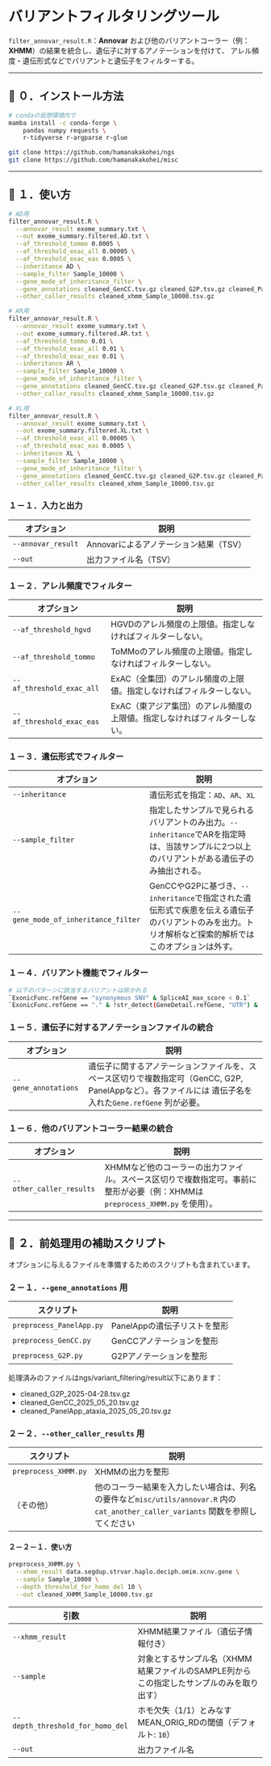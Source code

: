 # バリアントフィルタリングツール

`filter_annovar_result.R`：**Annovar** および他のバリアントコーラー（例：**XHMM**）の結果を統合し、遺伝子に対するアノテーションを付けて、
アレル頻度・遺伝形式などでバリアントと遺伝子をフィルターする。



---



## 🔧 ０．インストール方法

```bash
# condaの仮想環境内で
mamba install -c conda-forge \
    pandas numpy requests \
    r-tidyverse r-argparse r-glue

git clone https://github.com/hamanakakohei/ngs
git clone https://github.com/hamanakakohei/misc
```



---



## 🔧 １．使い方

```bash
# AD用
filter_annovar_result.R \
  --annovar_result exome_summary.txt \
  --out exome_summary.filtered.AD.txt \
  --af_threshold_tommo 0.0005 \
  --af_threshold_exac_all 0.00005 \
  --af_threshold_exac_eas 0.0005 \
  --inheritance AD \
  --sample_filter Sample_10000 \
  --gene_mode_of_inheritance_filter \
  --gene_annotations cleaned_GenCC.tsv.gz cleaned_G2P.tsv.gz cleaned_PanelApp.tsv.gz \
  --other_caller_results cleaned_xhmm_Sample_10000.tsv.gz

# AR用
filter_annovar_result.R \
  --annovar_result exome_summary.txt \
  --out exome_summary.filtered.AR.txt \
  --af_threshold_tommo 0.01 \
  --af_threshold_exac_all 0.01 \
  --af_threshold_exac_eas 0.01 \
  --inheritance AR \
  --sample_filter Sample_10000 \
  --gene_mode_of_inheritance_filter \
  --gene_annotations cleaned_GenCC.tsv.gz cleaned_G2P.tsv.gz cleaned_PanelApp.tsv.gz \
  --other_caller_results cleaned_xhmm_Sample_10000.tsv.gz

# XL用
filter_annovar_result.R \
  --annovar_result exome_summary.txt \
  --out exome_summary.filtered.XL.txt \
  --af_threshold_exac_all 0.00005 \
  --af_threshold_exac_eas 0.0005 \
  --inheritance XL \
  --sample_filter Sample_10000 \
  --gene_mode_of_inheritance_filter \
  --gene_annotations cleaned_GenCC.tsv.gz cleaned_G2P.tsv.gz cleaned_PanelApp.tsv.gz \
  --other_caller_results cleaned_xhmm_Sample_10000.tsv.gz
```

### １－１．入力と出力

| オプション | 説明 |
|------------|------|
| `--annovar_result` | Annovarによるアノテーション結果（TSV） |
| `--out` | 出力ファイル名（TSV） |

### １－２．アレル頻度でフィルター

| オプション | 説明 |
|------------|------|
| `--af_threshold_hgvd` | HGVDのアレル頻度の上限値。指定しなければフィルターしない。 |
| `--af_threshold_tommo` | ToMMoのアレル頻度の上限値。指定しなければフィルターしない。 |
| `--af_threshold_exac_all` | ExAC（全集団）のアレル頻度の上限値。指定しなければフィルターしない。 |
| `--af_threshold_exac_eas` | ExAC（東アジア集団）のアレル頻度の上限値。指定しなければフィルターしない。 |

### １－３．遺伝形式でフィルター

| オプション | 説明 |
|------------|------|
| `--inheritance` | 遺伝形式を指定：`AD`、`AR`、`XL` |
| `--sample_filter` | 指定したサンプルで見られるバリアントのみ出力。`--inheritance`でARを指定時は、当該サンプルに2つ以上のバリアントがある遺伝子のみ抽出される。|
| `--gene_mode_of_inheritance_filter` | GenCCやG2Pに基づき、`--inheritance`で指定された遺伝形式で疾患を伝える遺伝子のバリアントのみを出力。トリオ解析など探索的解析ではこのオプションは外す。 |

### １－４．バリアント機能でフィルター

```bash
# 以下のパターンに該当するバリアントは除かれる
`ExonicFunc.refGene == "synonymous SNV" & SpliceAI_max_score < 0.1`
`ExonicFunc.refGene == "." & !str_detect(GeneDetail.refGene, "UTR") &　SpliceAI_max_score < 0.1`
```

### １－５．遺伝子に対するアノテーションファイルの統合

| オプション | 説明 |
|------------|------|
| `--gene_annotations` | 遺伝子に関するアノテーションファイルを、スペース区切りで複数指定可（GenCC, G2P, PanelAppなど）。各ファイルには 遺伝子名を入れた`Gene.refGene` 列が必要。 |

### １－６．他のバリアントコーラー結果の統合

| オプション | 説明 |
|------------|------|
| `--other_caller_results` | XHMMなど他のコーラーの出力ファイル。スペース区切りで複数指定可。事前に整形が必要（例：XHMMは `preprocess_XHMM.py` を使用）。 |



---



## 🔨 ２．前処理用の補助スクリプト

オプションに与えるファイルを準備するためのスクリプトも含まれています。

### ２－１．`--gene_annotations` 用

| スクリプト | 説明 |
|------------|------|
| `preprocess_PanelApp.py` | PanelAppの遺伝子リストを整形 |
| `preprocess_GenCC.py` | GenCCアノテーションを整形 |
| `preprocess_G2P.py` | G2Pアノテーションを整形 |

処理済みのファイルはngs/variant_filtering/result以下にあります：
- cleaned_G2P_2025-04-28.tsv.gz
- cleaned_GenCC_2025_05_20.tsv.gz
- cleaned_PanelApp_ataxia_2025_05_20.tsv.gz

### ２－２．`--other_caller_results` 用

| スクリプト | 説明 |
|------------|------|
| `preprocess_XHMM.py` | XHMMの出力を整形 |
| （その他） | 他のコーラー結果を入力したい場合は、列名の要件など`misc/utils/annovar.R` 内の`cat_another_caller_variants` 関数を参照してください |

#### ２－２－１．使い方

```bash
preprocess_XHMM.py \
  --xhmm_result data.segdup.strvar.haplo.deciph.omim.xcnv.gene \
  --sample Sample_10000 \
  --depth_threshold_for_homo_del 10 \
  --out cleaned_XHMM_Sample_10000.tsv.gz
```

| 引数 | 説明 |
|------|------|
| `--xhmm_result` | XHMM結果ファイル（遺伝子情報付き） |
| `--sample` | 対象とするサンプル名（XHMM結果ファイルのSAMPLE列からこの指定したサンプルのみを取り出す） |
| `--depth_threshold_for_homo_del` | ホモ欠失（1/1）とみなすMEAN_ORIG_RDの閾値（デフォルト: `10`） |
| `--out` | 出力ファイル名 |
